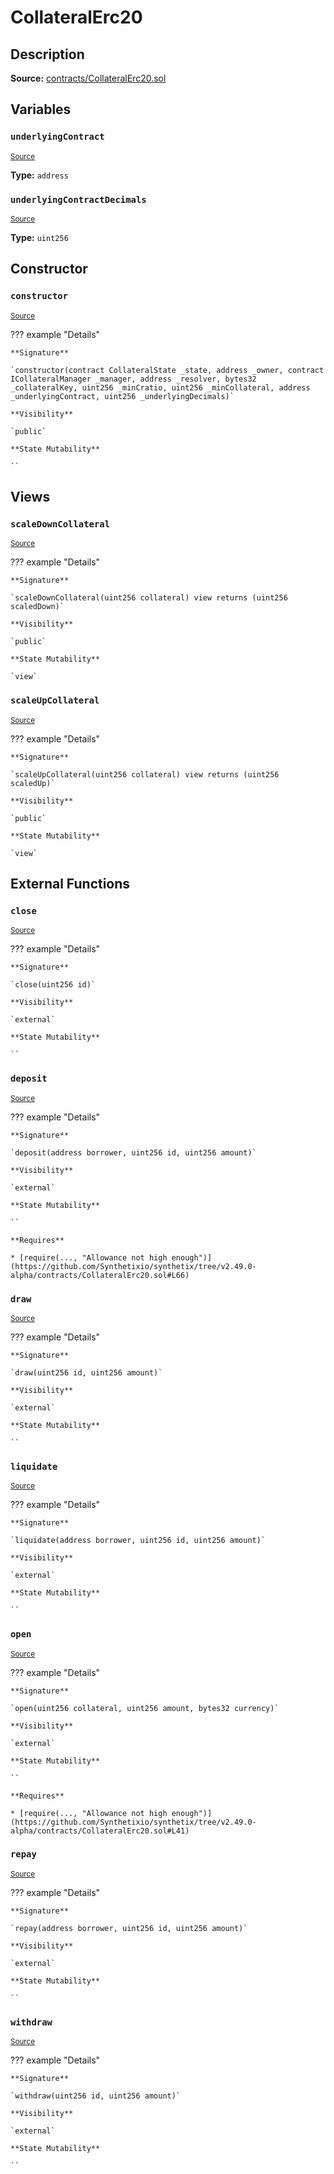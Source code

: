 # CollateralErc20

## Description

**Source:** [contracts/CollateralErc20.sol](https://github.com/Synthetixio/synthetix/tree/v2.49.0-alpha/contracts/CollateralErc20.sol)

## Variables

### `underlyingContract`

<sub>[Source](https://github.com/Synthetixio/synthetix/tree/v2.49.0-alpha/contracts/CollateralErc20.sol#L16)</sub>

**Type:** `address`

### `underlyingContractDecimals`

<sub>[Source](https://github.com/Synthetixio/synthetix/tree/v2.49.0-alpha/contracts/CollateralErc20.sol#L18)</sub>

**Type:** `uint256`

## Constructor

### `constructor`

<sub>[Source](https://github.com/Synthetixio/synthetix/tree/v2.49.0-alpha/contracts/CollateralErc20.sol#L20)</sub>

??? example "Details"

    **Signature**

    `constructor(contract CollateralState _state, address _owner, contract ICollateralManager _manager, address _resolver, bytes32 _collateralKey, uint256 _minCratio, uint256 _minCollateral, address _underlyingContract, uint256 _underlyingDecimals)`

    **Visibility**

    `public`

    **State Mutability**

    ``

## Views

### `scaleDownCollateral`

<sub>[Source](https://github.com/Synthetixio/synthetix/tree/v2.49.0-alpha/contracts/CollateralErc20.sol#L119)</sub>

??? example "Details"

    **Signature**

    `scaleDownCollateral(uint256 collateral) view returns (uint256 scaledDown)`

    **Visibility**

    `public`

    **State Mutability**

    `view`

### `scaleUpCollateral`

<sub>[Source](https://github.com/Synthetixio/synthetix/tree/v2.49.0-alpha/contracts/CollateralErc20.sol#L113)</sub>

??? example "Details"

    **Signature**

    `scaleUpCollateral(uint256 collateral) view returns (uint256 scaledUp)`

    **Visibility**

    `public`

    **State Mutability**

    `view`

## External Functions

### `close`

<sub>[Source](https://github.com/Synthetixio/synthetix/tree/v2.49.0-alpha/contracts/CollateralErc20.sol#L52)</sub>

??? example "Details"

    **Signature**

    `close(uint256 id)`

    **Visibility**

    `external`

    **State Mutability**

    ``

### `deposit`

<sub>[Source](https://github.com/Synthetixio/synthetix/tree/v2.49.0-alpha/contracts/CollateralErc20.sol#L61)</sub>

??? example "Details"

    **Signature**

    `deposit(address borrower, uint256 id, uint256 amount)`

    **Visibility**

    `external`

    **State Mutability**

    ``

    **Requires**

    * [require(..., "Allowance not high enough")](https://github.com/Synthetixio/synthetix/tree/v2.49.0-alpha/contracts/CollateralErc20.sol#L66)

### `draw`

<sub>[Source](https://github.com/Synthetixio/synthetix/tree/v2.49.0-alpha/contracts/CollateralErc20.sol#L96)</sub>

??? example "Details"

    **Signature**

    `draw(uint256 id, uint256 amount)`

    **Visibility**

    `external`

    **State Mutability**

    ``

### `liquidate`

<sub>[Source](https://github.com/Synthetixio/synthetix/tree/v2.49.0-alpha/contracts/CollateralErc20.sol#L100)</sub>

??? example "Details"

    **Signature**

    `liquidate(address borrower, uint256 id, uint256 amount)`

    **Visibility**

    `external`

    **State Mutability**

    ``

### `open`

<sub>[Source](https://github.com/Synthetixio/synthetix/tree/v2.49.0-alpha/contracts/CollateralErc20.sol#L36)</sub>

??? example "Details"

    **Signature**

    `open(uint256 collateral, uint256 amount, bytes32 currency)`

    **Visibility**

    `external`

    **State Mutability**

    ``

    **Requires**

    * [require(..., "Allowance not high enough")](https://github.com/Synthetixio/synthetix/tree/v2.49.0-alpha/contracts/CollateralErc20.sol#L41)

### `repay`

<sub>[Source](https://github.com/Synthetixio/synthetix/tree/v2.49.0-alpha/contracts/CollateralErc20.sol#L88)</sub>

??? example "Details"

    **Signature**

    `repay(address borrower, uint256 id, uint256 amount)`

    **Visibility**

    `external`

    **State Mutability**

    ``

### `withdraw`

<sub>[Source](https://github.com/Synthetixio/synthetix/tree/v2.49.0-alpha/contracts/CollateralErc20.sol#L76)</sub>

??? example "Details"

    **Signature**

    `withdraw(uint256 id, uint256 amount)`

    **Visibility**

    `external`

    **State Mutability**

    ``
